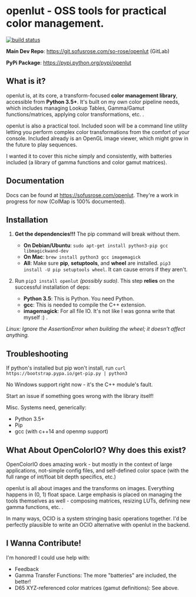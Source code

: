 # openlut - OSS tools for practical color management.

[![build status](https://git.sofusrose.com/so-rose/openlut/badges/master/build.svg)](https://git.sofusrose.com/so-rose/openlut/commits/master)

**Main Dev Repo**: https://git.sofusrose.com/so-rose/openlut (GitLab)

**PyPi Package**: https://pypi.python.org/pypi/openlut

What is it?
-----
openlut is, at its core, a transform-focused **color management library**, accessible from **Python 3.5+**. It's built on my own color pipeline needs, which includes managing Lookup Tables, Gamma/Gamut functions/matrices, applying color transformations, etc. .

openlut is also a practical tool. Included soon will be a command line utility letting you perform complex color transformations from the comfort of your console. Included already is an OpenGL image viewer, which might grow in the future to play sequences.

I wanted it to cover this niche simply and consistently, with batteries included (a library of gamma functions and color gamut matrices).

Documentation
-----
Docs can be found at https://sofusrose.com/openlut. They're a work in progress for now (ColMap is 100% documented).

Installation
-----
1. **Get the dependencies!!!** The pip command will break without them.
    * **On Debian/Ubuntu**: `sudo apt-get install python3-pip gcc libmagickwand-dev`
    * **On Mac**: `brew install python3 gcc imagemagick`
    * **All**: Make sure **pip**, **setuptools**, and **wheel** are installed. `pip3 install -U pip setuptools wheel`. It can cause errors if they aren't.

2. Run `pip3 install openlut` *(possibly sudo)*. This step **relies** on the successful installation of deps:
    * **Python 3.5**: This is Python. You need Python.
    * **gcc**: This is needed to compile the C++ extension.
    * **imagemagick**: For all file IO. It's not like I was gonna write that myself :) .

*Linux: Ignore the AssertionError when building the wheel; it doesn't affect anything.*

Troubleshooting
-----
If python's installed but pip won't install, run `curl https://bootstrap.pypa.io/get-pip.py | python3`

No Windows support right now - it's the C++ module's fault.

Start an issue if something goes wrong with the library itself!

Misc. Systems need, generically:
* Python 3.5+
* Pip
* gcc (with c++14 and openmp support)


What About OpenColorIO? Why does this exist?
------
OpenColorIO does amazing work - but mostly in the context of large applications, not-simple config files, and self-defined color space
(with the full range of int/float bit depth specifics, etc.)

openlut is all about images and the transforms on images. Everything happens in (0, 1) float space. Large emphasis is placed on managing the 
tools themselves as well - composing matrices, resizing LUTs, defining new gamma functions, etc. .

In many ways, OCIO is a system stringing basic operations together. I'd be perfectly plausible to write an OCIO alternative with openlut in the backend.

I Wanna Contribute!
------
I'm honored! I could use help with:
* Feedback
* Gamma Transfer Functions: The more "batteries" are included, the better!
* D65 XYZ-referenced color matrices (gamut definitions): See above.

